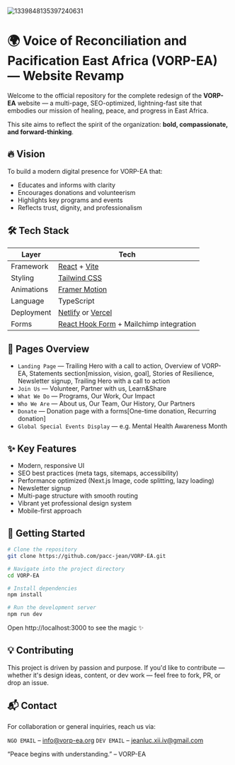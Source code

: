 ![1339848135397240631](https://github.com/user-attachments/assets/fe91fbed-16b3-48d0-b4d5-57db3a76fe48)
# 🌍 Voice of Reconciliation and Pacification East Africa (VORP-EA) — Website Revamp

Welcome to the official repository for the complete redesign of the **VORP-EA** website — a multi-page, SEO-optimized, lightning-fast site that embodies our mission of healing, peace, and progress in East Africa.

This site aims to reflect the spirit of the organization: **bold, compassionate, and forward-thinking**.

## 🔥 Vision

To build a modern digital presence for VORP-EA that:

- Educates and informs with clarity
- Encourages donations and volunteerism
- Highlights key programs and events
- Reflects trust, dignity, and professionalism

## 🛠️ Tech Stack

| Layer      | Tech                                                                   |
| ---------- | ---------------------------------------------------------------------- |
| Framework  | [React](https://reactjs.org) + [Vite](https://vitejs.dev)              |
| Styling    | [Tailwind CSS](https://tailwindcss.com)                                |
| Animations | [Framer Motion](https://www.framer.com/motion/)                        |
| Language   | TypeScript                                                             |
| Deployment | [Netlify](https://www.netlify.com) or [Vercel](https://vercel.com)     |
| Forms      | [React Hook Form](https://react-hook-form.com) + Mailchimp integration |

## 📄 Pages Overview

- `Landing Page` — Trailing Hero with a call to action, Overview of VORP-EA, Statements section[mission, vision, goal], Stories of Resilience, Newsletter signup, Trailing Hero with a call to action 
- `Join Us` — Volunteer, Partner with us, Learn&Share
- `What We Do` — Programs, Our Work, Our Impact
- `Who We Are` — About us, Our Team, Our History, Our Partners
- `Donate` — Donation page with a forms[One-time donation, Recurring donation]
- `Global Special Events Display` — e.g. Mental Health Awareness Month

## ✨ Key Features

- Modern, responsive UI
- SEO best practices (meta tags, sitemaps, accessibility)
- Performance optimized (Next.js Image, code splitting, lazy loading)
- Newsletter signup
- Multi-page structure with smooth routing
- Vibrant yet professional design system
- Mobile-first approach

## 🚀 Getting Started

```bash
# Clone the repository
git clone https://github.com/pacc-jean/VORP-EA.git

# Navigate into the project directory
cd VORP-EA

# Install dependencies
npm install

# Run the development server
npm run dev
```
Open http://localhost:3000 to see the magic ✨

## 💡 Contributing
This project is driven by passion and purpose. If you'd like to contribute — whether it's design ideas, content, or dev work — feel free to fork, PR, or drop an issue.

## 📬 Contact
For collaboration or general inquiries, reach us via:

`NGO EMAIL` – info@vorp-ea.org
`DEV EMAIL` – jeanluc.xii.iv@gmail.com

“Peace begins with understanding.” – VORP-EA
